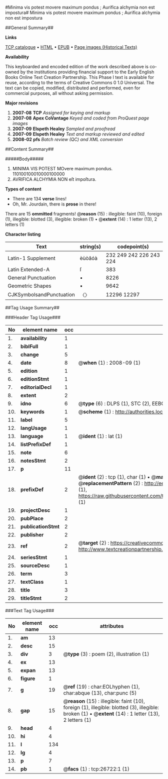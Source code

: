 #Minima vis potest movere maximum pondus ; Aurifica alchymia non est impostura#
Minima vis potest movere maximum pondus ; Aurifica alchymia non est impostura

##General Summary##

**Links**

[TCP catalogue](http://www.ota.ox.ac.uk/tcp/)  • 
[HTML](http://tei.it.ox.ac.uk/tcp/Texts-HTML/free/A17/A17763.html)  • 
[EPUB](http://tei.it.ox.ac.uk/tcp/Texts-EPUB/free/A17/A17763.epub) • 
[Page images (Historical Texts)](https://data.historicaltexts.jisc.ac.uk/view?pubId=eebo-23528653e&pageId=eebo-23528653e-26722-1)

**Availability**

This keyboarded and encoded edition of the
	       work described above is co-owned by the institutions
	       providing financial support to the Early English Books
	       Online Text Creation Partnership. This Phase I text is
	       available for reuse, according to the terms of Creative
	       Commons 0 1.0 Universal. The text can be copied,
	       modified, distributed and performed, even for
	       commercial purposes, all without asking permission.

**Major revisions**

1. __2007-08__ __TCP__ *Assigned for keying and markup*
1. __2007-08__ __Apex CoVantage__ *Keyed and coded from ProQuest page images*
1. __2007-09__ __Elspeth Healey__ *Sampled and proofread*
1. __2007-09__ __Elspeth Healey__ *Text and markup reviewed and edited*
1. __2008-02__ __pfs__ *Batch review (QC) and XML conversion*

##Content Summary##

#####Body#####

1. MINIMA VIS POTEST MOvere maximum pondus.
110100100010000100000
1. AVRIFICA ALCHYMIA NON eſt impoſtura.

**Types of content**

  * There are 134 **verse** lines!
  * Oh, Mr. Jourdain, there is **prose** in there!

There are 15 **ommitted** fragments! 
 @__reason__ (15) : illegible: faint (10), foreign (1), illegible: blotted (3), illegible: broken (1)  •  @__extent__ (14) : 1 letter (13), 2 letters (1)

**Character listing**


|Text|string(s)|codepoint(s)|
|---|---|---|
|Latin-1 Supplement|èùòâóà|232 249 242 226 243 224|
|Latin Extended-A|ſ|383|
|General Punctuation|•|8226|
|Geometric Shapes|▪|9642|
|CJKSymbolsandPunctuation|〈〉|12296 12297|

##Tag Usage Summary##

###Header Tag Usage###

|No|element name|occ|attributes|
|---|---|---|---|
|1.|__availability__|1||
|2.|__biblFull__|1||
|3.|__change__|5||
|4.|__date__|8| @__when__ (1) : 2008-09 (1)|
|5.|__edition__|1||
|6.|__editionStmt__|1||
|7.|__editorialDecl__|1||
|8.|__extent__|2||
|9.|__idno__|6| @__type__ (6) : DLPS (1), STC (2), EEBO-CITATION (1), OCLC (1), VID (1)|
|10.|__keywords__|1| @__scheme__ (1) : http://authorities.loc.gov/ (1)|
|11.|__label__|5||
|12.|__langUsage__|1||
|13.|__language__|1| @__ident__ (1) : lat (1)|
|14.|__listPrefixDef__|1||
|15.|__note__|6||
|16.|__notesStmt__|2||
|17.|__p__|11||
|18.|__prefixDef__|2| @__ident__ (2) : tcp (1), char (1)  •  @__matchPattern__ (2) : ([0-9\-]+):([0-9IVX]+) (1), (.+) (1)  •  @__replacementPattern__ (2) : http://eebo.chadwyck.com/downloadtiff?vid=$1&page=$2 (1), https://raw.githubusercontent.com/textcreationpartnership/Texts/master/tcpchars.xml#$1 (1)|
|19.|__projectDesc__|1||
|20.|__pubPlace__|2||
|21.|__publicationStmt__|2||
|22.|__publisher__|2||
|23.|__ref__|2| @__target__ (2) : https://creativecommons.org/publicdomain/zero/1.0/ (1), http://www.textcreationpartnership.org/docs/. (1)|
|24.|__seriesStmt__|1||
|25.|__sourceDesc__|1||
|26.|__term__|3||
|27.|__textClass__|1||
|28.|__title__|3||
|29.|__titleStmt__|2||


###Text Tag Usage###

|No|element name|occ|attributes|
|---|---|---|---|
|1.|__am__|13||
|2.|__desc__|15||
|3.|__div__|3| @__type__ (3) : poem (2), illustration (1)|
|4.|__ex__|13||
|5.|__expan__|13||
|6.|__figure__|1||
|7.|__g__|19| @__ref__ (19) : char:EOLhyphen (1), char:abque (13), char:punc (5)|
|8.|__gap__|15| @__reason__ (15) : illegible: faint (10), foreign (1), illegible: blotted (3), illegible: broken (1)  •  @__extent__ (14) : 1 letter (13), 2 letters (1)|
|9.|__head__|4||
|10.|__hi__|4||
|11.|__l__|134||
|12.|__lg__|4||
|13.|__p__|7||
|14.|__pb__|1| @__facs__ (1) : tcp:26722:1 (1)|
